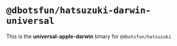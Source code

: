 # `@dbotsfun/hatsuzuki-darwin-universal`

This is the **universal-apple-darwin** binary for `@dbotsfun/hatsuzuki`
